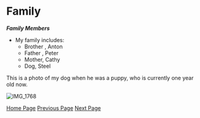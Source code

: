 # Family

***Family Members***
  
  
  - My family includes: 
    - Brother , Anton
    - Father , Peter 
    - Mother, Cathy
    - Dog, Steel


This is a photo of my dog when he was a puppy, who is currently one year old now. 

![IMG_1768](https://user-images.githubusercontent.com/93016173/138536640-f7603770-abae-4928-b6f1-e5cc5dd2bbbc.jpg)
 

[Home Page](README.md) [Previous Page](Page3.md) [Next Page](Page5.md)

